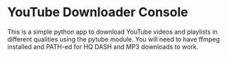 # YouTube Downloader Console
This is a simple python app to download YouTube videos and playlists in different qualities using the pytube module.
You will need to have ffmpeg installed and PATH-ed for HQ DASH and MP3 downloads to work.
